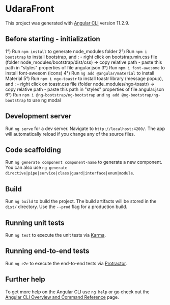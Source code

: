 # UdaraFront

This project was generated with [Angular CLI](https://github.com/angular/angular-cli) version 11.2.9.

## Before starting - initialization
1°) Run `npm install` to generate node_modules folder
2°) Run `npm i bootstrap` to install bootstrap, and :
    - right click on bootstrap.min.css file (folder node_modules/bootstrap/dist/css) -> copy relative path
    - paste this path in "styles" properties of file angular.json
3°) Run `npm i font-awesome` to install font-awesom (icons)
4°) Run `ng add @angular/material` to install Material
5°) Run `npm i ngx-toastr` to install toastr library (message popup), and :
    - right click on toastr.css file (folder node_modules/ngx-toastr) -> copy relative path
    - paste this path in "styles" properties of file angular.json
6°) Run `npm i @ng-bootstrap/ng-bootstrap` and `ng add @ng-bootstrap/ng-bootstrap` to use ng modal

## Development server

Run `ng serve` for a dev server. Navigate to `http://localhost:4200/`. The app will automatically reload if you change any of the source files.

## Code scaffolding

Run `ng generate component component-name` to generate a new component. You can also use `ng generate directive|pipe|service|class|guard|interface|enum|module`.

## Build

Run `ng build` to build the project. The build artifacts will be stored in the `dist/` directory. Use the `--prod` flag for a production build.

## Running unit tests

Run `ng test` to execute the unit tests via [Karma](https://karma-runner.github.io).

## Running end-to-end tests

Run `ng e2e` to execute the end-to-end tests via [Protractor](http://www.protractortest.org/).

## Further help

To get more help on the Angular CLI use `ng help` or go check out the [Angular CLI Overview and Command Reference](https://angular.io/cli) page.

